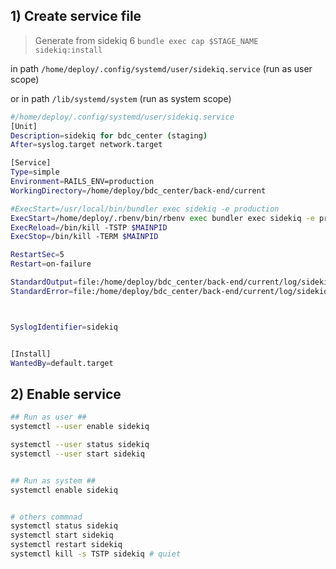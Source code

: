 ## 1) Create service file
> Generate from sidekiq 6 `bundle exec cap $STAGE_NAME sidekiq:install`

in path `/home/deploy/.config/systemd/user/sidekiq.service` (run as user scope)

or in path `/lib/systemd/system` (run as system scope)

```bash
#/home/deploy/.config/systemd/user/sidekiq.service
[Unit]
Description=sidekiq for bdc_center (staging)
After=syslog.target network.target

[Service]
Type=simple
Environment=RAILS_ENV=production
WorkingDirectory=/home/deploy/bdc_center/back-end/current

#ExecStart=/usr/local/bin/bundler exec sidekiq -e production
ExecStart=/home/deploy/.rbenv/bin/rbenv exec bundler exec sidekiq -e production
ExecReload=/bin/kill -TSTP $MAINPID
ExecStop=/bin/kill -TERM $MAINPID

RestartSec=5
Restart=on-failure

StandardOutput=file:/home/deploy/bdc_center/back-end/current/log/sidekiq.log
StandardError=file:/home/deploy/bdc_center/back-end/current/log/sidekiq.log



SyslogIdentifier=sidekiq


[Install]
WantedBy=default.target
```


## 2) Enable service
```bash
## Run as user ##
systemctl --user enable sidekiq

systemctl --user status sidekiq
systemctl --user start sidekiq


## Run as system ##
systemctl enable sidekiq


# others commnad
systemctl status sidekiq
systemctl start sidekiq
systemctl restart sidekiq
systemctl kill -s TSTP sidekiq # quiet
```
